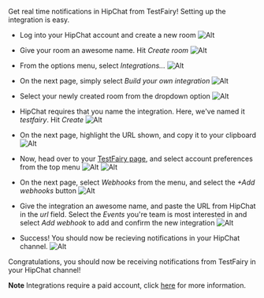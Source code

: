 Get real time notifications in HipChat from TestFairy! Setting up the integration is easy. 

* Log into your HipChat account and create a new room
![Alt](http://docs.testfairy.com/img/api/webhooks/hipchat/hipchat_01.png)

* Give your room an awesome name. Hit _Create room_
![Alt](http://docs.testfairy.com/img/api/webhooks/hipchat/hipchat_02.png)

* From the options menu, select _Integrations..._
![Alt](http://docs.testfairy.com/img/api/webhooks/hipchat/hipchat_03.png)

* On the next page, simply select _Build your own integration_
![Alt](http://docs.testfairy.com/img/api/webhooks/hipchat/hipchat_04.png)

* Select your newly created room from the dropdown option
![Alt](http://docs.testfairy.com/img/api/webhooks/hipchat/hipchat_05.png)

* HipChat requires that you name the integration. Here, we've named it _testfairy_. Hit _Create_
![Alt](http://docs.testfairy.com/img/api/webhooks/hipchat/hipchat_06.png)

* On the next page, highlight the URL shown, and copy it to your clipboard
![Alt](http://docs.testfairy.com/img/api/webhooks/hipchat/hipchat_07.png)

* Now, head over to your [TestFairy page](https://app.testfairy.com), and select account preferences from the top menu
![Alt](http://docs.testfairy.com/img/api/webhooks/hipchat/hipchat_08.png)
![Alt](http://docs.testfairy.com/img/api/webhooks/hipchat/hipchat_09.png)

* On the next page, select _Webhooks_ from the menu, and select the _+Add webhooks_ button
![Alt](http://docs.testfairy.com/img/api/webhooks/hipchat/hipchat_10.png)

* Give the integration an awesome name, and paste the URL from HipChat in the _url_ field. Select the _Events_ you're team is most interested in and select _Add webhook_ to add and confirm the new integration
![Alt](http://docs.testfairy.com/img/api/webhooks/hipchat/hipchat_11.png)

* Success! You should now be recieving notifications in your HipChat channel.
![Alt](http://docs.testfairy.com/img/api/webhooks/hipchat/hipchat_12.png)

Congratulations, you should now be receiving notifications from TestFairy in your HipChat channel!

**Note** Integrations require a paid account, click [here](https://www.testfairy.com/pricing) for more information.